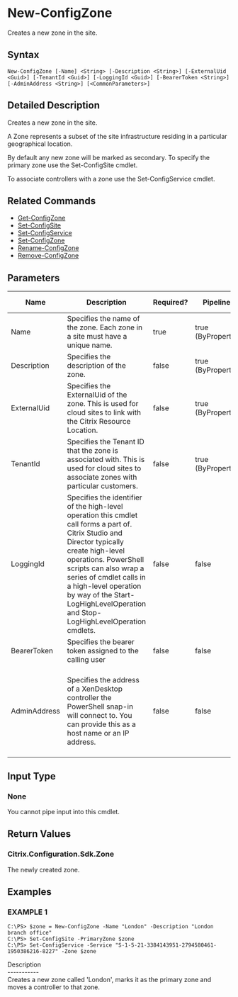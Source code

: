 ﻿# New-ConfigZone

   Creates a new zone in the site.

## Syntax
```
New-ConfigZone [-Name] <String> [-Description <String>] [-ExternalUid <Guid>] [-TenantId <Guid>] [-LoggingId <Guid>] [-BearerToken <String>] [-AdminAddress <String>] [<CommonParameters>]
```

## Detailed Description
   Creates a new zone in the site.

A Zone represents a subset of the site infrastructure residing in a particular geographical location.

By default any new zone will be marked as secondary. To specify the primary zone use the Set-ConfigSite cmdlet.

To associate controllers with a zone use the Set-ConfigService cmdlet.

## Related Commands
  * [Get-ConfigZone](Get-ConfigZone.html)
  * [Set-ConfigSite](Set-ConfigSite.html)
  * [Set-ConfigService](Set-ConfigService.html)
  * [Set-ConfigZone](Set-ConfigZone.html)
  * [Rename-ConfigZone](Rename-ConfigZone.html)
  * [Remove-ConfigZone](Remove-ConfigZone.html)
## Parameters

| Name   | Description | Required? | Pipeline Input | Default Value |
| --- | --- | --- | --- | --- |
| Name | Specifies the name of the zone. Each zone in a site must have a unique name. | true | true (ByPropertyName) |  |
| Description | Specifies the description of the zone. | false | true (ByPropertyName) |  |
| ExternalUid | Specifies the ExternalUid of the zone. This is used for cloud sites to link with the Citrix Resource Location. | false | true (ByPropertyName) |  |
| TenantId | Specifies the Tenant ID that the zone is associated with. This is used for cloud sites to associate zones with particular customers. | false | true (ByPropertyName) |  |
| LoggingId | Specifies the identifier of the high-level operation this cmdlet call forms a part of. Citrix Studio and Director typically create high-level operations. PowerShell scripts can also wrap a series of cmdlet calls in a high-level operation by way of the Start-LogHighLevelOperation and Stop-LogHighLevelOperation cmdlets. | false | false |  |
| BearerToken | Specifies the bearer token assigned to the calling user | false | false |  |
| AdminAddress | Specifies the address of a XenDesktop controller the PowerShell snap-in will connect to. You can provide this as a host name or an IP address. | false | false | Localhost. Once a value is provided by any cmdlet, this value becomes the default. |

## Input Type
### None
   You cannot pipe input into this cmdlet.
## Return Values
### Citrix.Configuration.Sdk.Zone
   The newly created zone.
## Examples

### EXAMPLE 1
```
C:\PS> $zone = New-ConfigZone -Name "London" -Description "London branch office"
C:\PS> Set-ConfigSite -PrimaryZone $zone
C:\PS> Set-ConfigService -Service "S-1-5-21-3384143951-2794580461-1950386216-8227" -Zone $zone
```
   Description<br>-----------<br>Creates a new zone called 'London', marks it as the primary zone and moves a controller to that zone.
